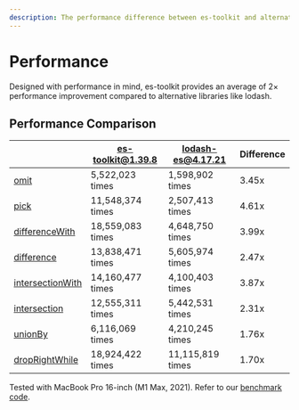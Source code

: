 ```yaml
---
description: The performance difference between es-toolkit and alternative libraries
---
```


# Performance

Designed with performance in mind, es-toolkit provides an average of 2× performance improvement compared to alternative libraries like lodash.

## Performance Comparison

|                                                           | es-toolkit@1.39.8 | lodash-es@4.17.21 | Difference |
| --------------------------------------------------------- | ----------------- | ----------------- | ---------- |
| [omit](./reference/object/omit.md)                        | 5,522,023 times   | 1,598,902 times   | 3.45x      |
| [pick](./reference/object/pick.md)                        | 11,548,374 times  | 2,507,413 times   | 4.61x      |
| [differenceWith](./reference/array/differenceWith.md)     | 18,559,083 times  | 4,648,750 times   | 3.99x      |
| [difference](./reference/array/difference.md)             | 13,838,471 times  | 5,605,974 times   | 2.47x      |
| [intersectionWith](./reference/array/intersectionWith.md) | 14,160,477 times  | 4,100,403 times   | 3.87x      |
| [intersection](./reference/array/intersection.md)         | 12,555,311 times  | 5,442,531 times   | 2.31x      |
| [unionBy](./reference/array/unionBy.md)                   | 6,116,069 times   | 4,210,245 times   | 1.76x      |
| [dropRightWhile](./reference/array/dropRightWhile.md)     | 18,924,422 times  | 11,115,819 times  | 1.70x      |

Tested with MacBook Pro 16-inch (M1 Max, 2021). Refer to our [benchmark code](https://github.com/toss/es-toolkit/tree/main/benchmarks).

